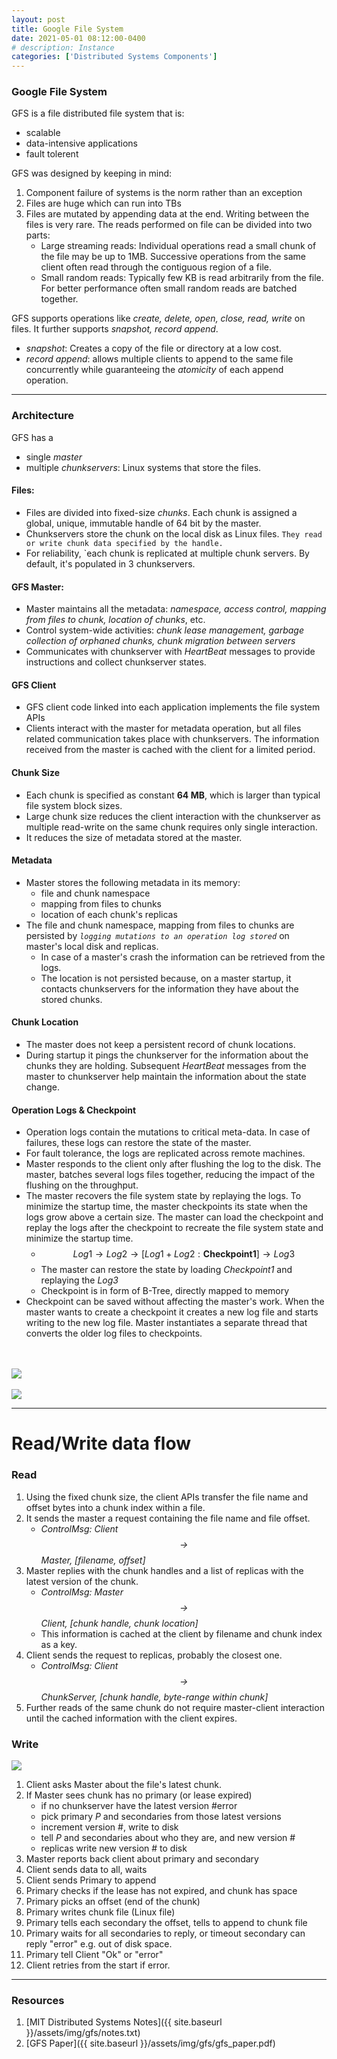 ```yaml
---
layout: post
title: Google File System
date: 2021-05-01 08:12:00-0400
# description: Instance
categories: ['Distributed Systems Components']
---
```


### Google File System

GFS is a file distributed file system that is:

* scalable 
* data-intensive applications
* fault tolerent

GFS was designed by keeping in mind:
1. Component failure of systems is the norm rather than an exception
2. Files are huge which can run into TBs
3. Files are mutated by appending data at the end. Writing between the files is very rare. The reads performed on file can be divided into two parts:    
    * Large streaming reads: Individual operations read a small chunk of the file may be up to 1MB. Successive operations from the same client often read through the contiguous region of a file.
    * Small random reads: Typically few KB is read arbitrarily from the file.
    For better performance often small random reads are batched together.


GFS supports operations like *create, delete, open, close, read, write* on files. It further supports *snapshot, record append*.
* *snapshot*: Creates a copy of the file or directory at a low cost.
* *record append*: allows multiple clients to append to the same file concurrently while guaranteeing the *atomicity* of each append operation.


----

### Architecture

GFS has a 
* single *master*
* multiple *chunkservers*: Linux systems that store the files.

#### Files:

* Files are divided into fixed-size *chunks*. Each chunk is assigned a global, unique, immutable handle of 64 bit by the master.
* Chunkservers store the chunk on the local disk as Linux files. `They read or write chunk data specified by the handle.`
* For reliability, `each chunk is replicated at multiple chunk servers. By default, it's populated in 3 chunkservers.

#### GFS Master:
* Master maintains all the metadata: *namespace, access control, mapping from files to chunk, location of chunks*, etc.
* Control system-wide activities: *chunk lease management, garbage collection of orphaned chunks, chunk migration between servers*
* Communicates with chunkserver with *HeartBeat* messages to provide instructions and collect chunkserver states.

#### GFS Client
* GFS client code linked into each application implements the file system APIs
* Clients interact with the master for metadata operation, but all files related communication takes place with chunkservers. The information received from the master is cached with the client for a limited period.

#### Chunk Size
* Each chunk is specified as constant **64 MB**, which is larger than typical file system block sizes.
* Large chunk size reduces the client interaction with the chunkserver as multiple read-write on the same chunk requires only single interaction.
* It reduces the size of metadata stored at the master.

#### Metadata
* Master stores the following metadata in its memory:
    * file and chunk namespace
    * mapping from files to chunks
    * location of each chunk's replicas
* The file and chunk namespace, mapping from files to chunks are persisted by *`logging mutations to an operation log stored`* on master's local disk and replicas.
    * In case of a master's crash the information can be retrieved from the logs.
    * The location is not persisted because, on a master startup, it contacts chunkservers for the information they have about the stored chunks.

#### Chunk Location
* The master does not keep a persistent record of chunk locations.
* During startup it pings the chunkserver for the information about the chunks they are holding. Subsequent *HeartBeat* messages from the master to chunkserver help maintain the information about the state change.

#### Operation Logs & Checkpoint
* Operation logs contain the mutations to critical meta-data. In case of failures, these logs can restore the state of the master.
* For fault tolerance, the logs are replicated across remote machines.
* Master responds to the client only after flushing the log to the disk. The master, batches several logs files together, reducing the impact of the flushing on the throughput.
* The master recovers the file system state by replaying the logs. To minimize the startup time, the master checkpoints its state when the logs grow above a certain size. The master can load the checkpoint and replay the logs after the checkpoint to recreate the file system state and minimize the startup time.
    * $$ Log1 \rightarrow Log2 \rightarrow [Log1 + Log2: \textbf{Checkpoint1}] \rightarrow Log3$$
    * The master can restore the state by loading *Checkpoint1* and replaying the *Log3*
    * Checkpoint is in form of B-Tree, directly mapped to memory
* Checkpoint can be saved without affecting the master's work. When the master wants to create a checkpoint it creates a new log file and starts writing to the new log file. Master instantiates a separate thread that converts the older log files to checkpoints.

<br/>
<br/>

<div>
    <img src="{{ site.baseurl }}/assets/img/gfs/GfsFile.png">
</div>

<br/>

<div>
    <img src="{{ site.baseurl }}/assets/img/gfs/GFS.png">
</div>


---

# Read/Write data flow

### Read

1. Using the fixed chunk size, the client APIs transfer the file name and offset bytes into a chunk index within a file.
2. It sends the master a request containing the file name and file offset.  
    * *ControlMsg: Client $$\rightarrow$$ Master, [filename, offset]*
3. Master replies with the chunk handles and a list of replicas with the latest version of the chunk.
    * *ControlMsg: Master $$\rightarrow$$ Client, [chunk handle, chunk location]*
    * This information is cached at the client by filename and chunk index as a key.
4. Client sends the request to replicas, probably the closest one.
    * *ControlMsg: Client $$\rightarrow$$ ChunkServer, [chunk handle, byte-range within chunk]*
5. Further reads of the same chunk do not require master-client interaction until the cached information with the client expires.

### Write

<div>
    <img src="{{ site.baseurl }}/assets/img/gfs/gfsWrite.png">
</div>



1. Client asks Master about the file's latest chunk.
2. If Master sees chunk has no primary (or lease expired)
    * if no chunkserver have the latest version #error
    * pick primary *P* and secondaries from those latest versions
    * increment version #, write to disk
    * tell *P* and secondaries about who they are, and new version #
    * replicas write new version # to disk
3. Master reports back client about primary and secondary
4. Client sends data to all, waits
5. Client sends Primary to append
6. Primary checks if the lease has not expired, and chunk has space
7. Primary picks an offset (end of the chunk)
8. Primary writes chunk file (Linux file)
9. Primary tells each secondary the offset, tells to append to chunk file
10. Primary waits for all secondaries to reply, or timeout secondary can reply "error" e.g. out of disk space.
11. Primary tell Client "Ok" or "error"
12. Client retries from the start if error.

---

### Resources

1. [MIT Distributed Systems Notes]({{ site.baseurl }}/assets/img/gfs/notes.txt)
2. [GFS Paper]({{ site.baseurl }}/assets/img/gfs/gfs_paper.pdf)
